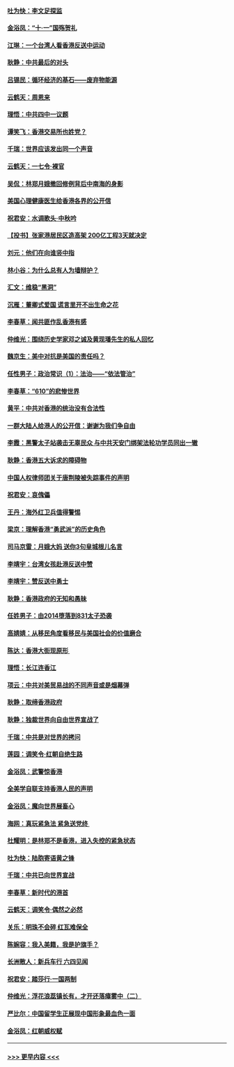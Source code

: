 #### [吐为快：李文足探监](../pages/nsc993/n11509622.md?t=09100055) 
#### [金浴凤：“十‧一”国殇贺礼](../pages/nsc993/n11509593.md?t=09100055) 
#### [江琳：一个台湾人看香港反送中运动](../pages/nsc993/n11509211.md?t=09100055) 
#### [耿静：中共最后的对头](../pages/nsc993/n11508308.md?t=09100055) 
#### [吕锡民：循环经济的基石——废弃物能源](../pages/nsc993/n11508212.md?t=09100055) 
#### [云鹤天：周恩来](../pages/nsc993/n11508055.md?t=09100055) 
#### [理悟：中共四中一议题](../pages/nsc993/n11507782.md?t=09100055) 
#### [谭笑飞：香港交易所也姓党？](../pages/nsc993/n11507753.md?t=09100055) 
#### [千瑞：世界应该发出同一个声音](../pages/nsc993/n11507290.md?t=09100055) 
#### [云鹤天：一七令‧裸官](../pages/nsc993/n11507177.md?t=09100055) 
#### [吴侃：林郑月娥撤回修例背后中南海的身影](../pages/nsc993/n11506876.md?t=09100055) 
#### [美国心理健康医生给香港各界的公开信](../pages/nsc993/n11506809.md?t=09100055) 
#### [祝君安：水调歌头‧中秋吟](../pages/nsc993/n11506758.md?t=09100055) 
#### [【投书】张家港居民区造高架 200亿工程3天就决定](../pages/nsc993/n11506682.md?t=09100055) 
#### [刘元：他们在向谁竖中指](../pages/nsc993/n11505384.md?t=09100055) 
#### [林小谷：为什么总有人为墙辩护？](../pages/nsc993/n11505226.md?t=09100055) 
#### [汇文：维稳“黑洞”](../pages/nsc993/n11504347.md?t=09100055) 
#### [沉雁：董卿式爱国 谎言里开不出生命之花](../pages/nsc993/n11503215.md?t=09100055) 
#### [李春草：闻共匪作乱香港有感](../pages/nsc993/n11503072.md?t=09100055) 
#### [仲维光：围绕历史学家邓之诚及黄现璠先生的私人回忆](../pages/nsc993/n11501330.md?t=09100055) 
#### [魏京生：美中对抗是美国的责任吗？](../pages/nsc993/n11500723.md?t=09100055) 
#### [任性男子：政治常识（1）：法治——“依法管治”](../pages/nsc993/n11500791.md?t=09100055) 
#### [李春草：“610”的悲惨世界](../pages/nsc993/n11501141.md?t=09100055) 
#### [黄平：中共对香港的统治没有合法性](../pages/nsc993/n11499473.md?t=09100055) 
#### [一群大陆人给港人的公开信：谢谢为我们争自由](../pages/nsc993/n11500402.md?t=09100055) 
#### [李霞：黑警太子站袭击无辜民众 与中共天安门绑架法轮功学员同出一辙](../pages/nsc993/n11499805.md?t=09100055) 
#### [耿静：香港五大诉求的障碍物](../pages/nsc993/n11497578.md?t=09100055) 
#### [中国人权律师团关于唐荆陵被失踪事件的声明](../pages/nsc993/n11500014.md?t=09100055) 
#### [祝君安：哀傀儡](../pages/nsc993/n11499776.md?t=09100055) 
#### [王丹：海外红卫兵值得警惕](../pages/nsc993/n11498138.md?t=09100055) 
#### [梁京：理解香港“勇武派”的历史角色](../pages/nsc993/n11498006.md?t=09100055) 
#### [司马京雷：月娥大妈  送你3句皇城根儿名言](../pages/nsc993/n11497885.md?t=09100055) 
#### [李靖宇：台湾女孩赴港反送中赞](../pages/nsc993/n11497721.md?t=09100055) 
#### [李靖宇：赞反送中勇士](../pages/nsc993/n11497452.md?t=09100055) 
#### [耿静：香港政府的无知和愚昧](../pages/nsc993/n11494238.md?t=09100055) 
#### [任姓男子：由2014堕落到831太子恐袭](../pages/nsc993/n11496683.md?t=09100055) 
#### [高婧婧：从移民角度看移民与美国社会的价值磨合](../pages/nsc993/n11495757.md?t=09100055) 
#### [陈达：香港大街现原形 ](../pages/nsc993/n11495441.md?t=09100055) 
#### [理悟：长江连香江](../pages/nsc993/n11495377.md?t=09100055) 
#### [项云：中共对美贸易战的不同声音或是烟幕弹](../pages/nsc993/n11494929.md?t=09100055) 
#### [耿静：取缔香港政府](../pages/nsc993/n11494218.md?t=09100055) 
#### [耿静：独裁世界向自由世界宣战了](../pages/nsc993/n11494190.md?t=09100055) 
#### [千瑞：中共是对世界的拷问](../pages/nsc993/n11493021.md?t=09100055) 
#### [莲园：调笑令‧红朝自绝生路](../pages/nsc993/n11493011.md?t=09100055) 
#### [金浴凤：武警惊香港](../pages/nsc993/n11492994.md?t=09100055) 
#### [全美学自联支持香港人民的声明](../pages/nsc993/n11492630.md?t=09100055) 
#### [金浴凤：魔向世界展畜心](../pages/nsc993/n11492599.md?t=09100055) 
#### [海网：真玩紧急法 紧急送党终 ](../pages/nsc993/n11492535.md?t=09100055) 
#### [杜耀明：是林郑不是香港，进入失控的紧急状态](../pages/nsc993/n11491420.md?t=09100055) 
#### [吐为快：陆胞寄语黄之锋](../pages/nsc993/n11491117.md?t=09100055) 
#### [千瑞：中共已向世界宣战](../pages/nsc993/n11490123.md?t=09100055) 
#### [李春草：新时代的港首](../pages/nsc993/n11489864.md?t=09100055) 
#### [云鹤天：调笑令·偶然之必然](../pages/nsc993/n11489701.md?t=09100055) 
#### [关乐：明珠不会碎 红瓦难保全](../pages/nsc993/n11489647.md?t=09100055) 
#### [陈婉容：我入美籍，我是护旗手？](../pages/nsc993/n11487908.md?t=09100055) 
#### [长洲散人：新兵车行 六四见闻](../pages/nsc993/n11487729.md?t=09100055) 
#### [祝君安：踏莎行‧一国两制](../pages/nsc993/n11487699.md?t=09100055) 
#### [仲维光：浮花浪蕊镇长有，才开还落瘴雾中（二）](../pages/nsc993/n11483286.md?t=09100055) 
#### [严比尔：中国留学生正展现中国形象最血色一面](../pages/nsc993/n11485145.md?t=09100055) 
#### [金浴凤：红朝威权赋](../pages/nsc993/n11485191.md?t=09100055) 

----
#### [ >>> 更早内容 <<< ](../indexes/nsc993-earlier.md)
